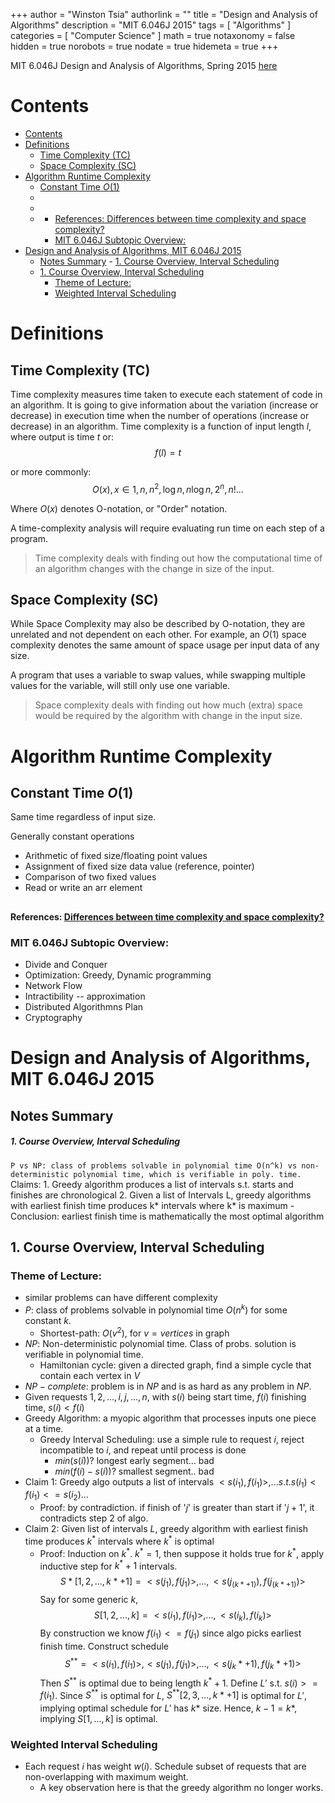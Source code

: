 +++
author = "Winston Tsia"
authorlink = ""
title = "Design and Analysis of Algorithms"
description = "MIT 6.046J 2015"
tags = [
    "Algorithms"
]
categories = [
    "Computer Science"
]
math = true
notaxonomy = false
hidden = true
norobots = true
nodate = true
hidemeta = true
+++

MIT 6.046J Design and Analysis of Algorithms, Spring 2015 [here](http://ocw.mit.edu/6-046JS15)

# Contents
- [Contents](#contents)
- [Definitions](#definitions)
  - [Time Complexity (TC)](#time-complexity-tc)
  - [Space Complexity (SC)](#space-complexity-sc)
- [Algorithm Runtime Complexity](#algorithm-runtime-complexity)
  - [Constant Time $O(1)$](#constant-time-o1)
  - [](#)
  - [](#-1)
  - [](#-2)
      - [References: Differences between time complexity and space complexity?](#references-differences-between-time-complexity-and-space-complexity)
    - [MIT 6.046J Subtopic Overview:](#mit-6046j-subtopic-overview)
- [Design and Analysis of Algorithms, MIT 6.046J 2015](#design-and-analysis-of-algorithms-mit-6046j-2015)
  - [Notes Summary](#notes-summary)
        - [1. Course Overview, Interval Scheduling](#1-course-overview-interval-scheduling)
  - [1. Course Overview, Interval Scheduling](#1-course-overview-interval-scheduling-1)
    - [Theme of Lecture:](#theme-of-lecture)
    - [Weighted Interval Scheduling](#weighted-interval-scheduling)

# Definitions
## Time Complexity (TC)
Time complexity measures time taken to execute each statement of code in an algorithm. It is going to give information about the variation (increase or decrease) in execution time when the number of operations (increase or decrease) in an algorithm. Time complexity is a function of input length $l$, where output is time $t$ or:
$$
f(l) = t
$$

or more commonly:
$$
O(x), x \in 1, n, n^2, \log n, n \log n, 2^n, n! ...
$$

Where $O(x)$ denotes O-notation, or "Order" notation.

A time-complexity analysis will require evaluating run time on each step of a program.

> Time complexity deals with finding out how the computational time of an algorithm changes with the change in size of the input.

## Space Complexity (SC)
While Space Complexity may also be described by O-notation, they are unrelated and not dependent on each other. For example, an $O(1)$ space complexity denotes the same amount of space usage per input data of any size.

A program that uses a variable to swap values, while swapping multiple values for the variable, will still only use one variable.

> Space complexity deals with finding out how much (extra) space would be required by the algorithm with change in the input size.

# Algorithm Runtime Complexity
## Constant Time $O(1)$
Same time regardless of input size.

Generally constant operations
- Arithmetic of fixed size/floating point values
- Assignment of fixed size data value (reference, pointer)
- Comparison of two fixed values
- Read or write an arr element 

##

##

##


#### References: [Differences between time complexity and space complexity?](https://stackoverflow.com/questions/18686121/differences-between-time-complexity-and-space-complexity#:~:text=Time%20complexity%20deals%20with%20finding,change%20in%20the%20input%20size.)

### MIT 6.046J Subtopic Overview:
- Divide and Conquer
- Optimization: Greedy, Dynamic programming
- Network Flow
- Intractibility -- approximation
- Distributed Algorithmns Plan
- Cryptography



# Design and Analysis of Algorithms, MIT 6.046J 2015 
## Notes Summary
##### 1. Course Overview, Interval Scheduling
` P vs NP: class of problems solvable in polynomial time O(n^k) vs non-deterministic polynomial time, which is verifiable in poly. time.
` Claims:
    1. Greedy algorithm produces a list of intervals s.t. starts and finishes are chronological
    2. Given a list of Intervals L, greedy algorithms with earliest finish time produces k* intervals where k* is maximum
    - Conclusion: earliest finish time is mathematically the most optimal algorithm

## 1. Course Overview, Interval Scheduling

### Theme of Lecture:
- similar problems can have different complexity
- $P$: class of problems solvable in polynomial time $O(n^k)$ for some constant $k$. 
    - Shortest-path: $O(v^2)$, for $v = vertices$ in graph
- $NP$: Non-deterministic polynomial time. Class of probs. solution is verifiable in polynomial time.
    - Hamiltonian cycle: given a directed graph, find a simple cycle that contain each vertex in $V$
- $NP-complete$: problem is in $NP$ and is as hard as any problem in $NP$. 
- Given requests $1, 2, ..., i, j, ..., n,$ with $s(i)$ being start time, $f(i)$ finishing time, $s(i) < f(i)$
- Greedy Algorithm: a myopic algorithm that processes inputs one piece at a time. 
    - Greedy Interval Scheduling: use a simple rule to request $i$, reject incompatible to $i$, and repeat until process is done
        - $min(s(i))$? longest early segment... bad
        - $min(f(i) - s(i))$? smallest segment.. bad
- Claim 1: Greedy algo outputs a list of intervals $<s(i_1), f(i_1)>, ... s.t. s(i_1) < f(i_1) <= s(i_2) ...$
    - Proof: by contradiction. if finish of '$j$' is greater than start if '$j+1$', it contradicts step 2 of algo.
- Claim 2: Given list of intervals $L$, greedy algorithm with earliest finish time produces $k^*$ intervals where $k^*$ is optimal
    - Proof: Induction on $k^*$. $k^*=1$, then suppose it holds true for $k^*$, apply inductive step for $k^* + 1$ intervals.
        $$S*[1, 2, ..., k* + 1] = <s(j_1), f(j_1)>, ..., <s(j_(k*+1)), f(j_(k*+1))>$$
    Say for some generic $k$, 
        $$S[1, 2, ..., k] = <s(i_1), f(i_1)>, ..., <s(i_k), f(i_k)>$$
    By construction we know $f(i_1) <= f(j_1)$ since algo picks earliest finish time. Construct schedule 
        $$S^{**} = <s(i_1), f(i_1)>, <s(j_1), f(j_1)>, ..., <s(j_k*+1), f(j_k*+1)>$$
    Then $S^{**}$ is optimal due to being length $k^* + 1$. Define $L'$ s.t. $s(i) >= f(i_1)$. Since $S^{**}$ is optimal for $L$, $S^{**}[2, 3, ..., k* + 1]$ is optimal for $L'$, implying optimal schedule for $L'$ has $k*$ size. Hence, $k - 1 = k*$, implying $S[1, ..., k]$ is optimal.

### Weighted Interval Scheduling
- Each request $i$ has weight $w(i)$. Schedule subset of requests that are non-overlapping with maximum weight.
    - A key observation here is that the greedy algorithm no longer works.